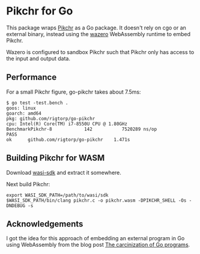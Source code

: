 # Pikchr for Go

This package wraps [Pikchr](https://pikchr.org) as a Go package. It doesn't rely
on cgo or an external binary, instead using the [wazero](https://wazero.io/)
WebAssembly runtime to embed Pikchr.

Wazero is configured to sandbox Pikchr such that Pikchr only has access to the
input and output data.

## Performance

For a small Pikchr figure, go-pikchr takes about 7.5ms:

```shell
$ go test -test.bench .
goos: linux
goarch: amd64
pkg: github.com/rigtorp/go-pikchr
cpu: Intel(R) Core(TM) i7-8550U CPU @ 1.80GHz
BenchmarkPikchr-8            142           7520289 ns/op
PASS
ok      github.com/rigtorp/go-pikchr    1.471s
```

## Building Pikchr for WASM

Download [wasi-sdk](https://github.com/WebAssembly/wasi-sdk) and extract it
somewhere.

Next build Pikchr:

```shell
export WASI_SDK_PATH=/path/to/wasi/sdk
$WASI_SDK_PATH/bin/clang pikchr.c -o pikchr.wasm -DPIKCHR_SHELL -Os -DNDEBUG -s
```

## Acknowledgements

I got the idea for this approach of embedding an external program in Go using
WebAssembly from the blog post [The carcinization of Go
programs](https://xeiaso.net/blog/carcinization-golang).

